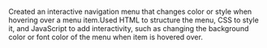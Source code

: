 Created an interactive navigation menu that changes color or style when hovering over a menu item.Used HTML to structure the menu, CSS to style it, and JavaScript to add interactivity, such as changing the background color or font color of the menu when item is hovered over. 


